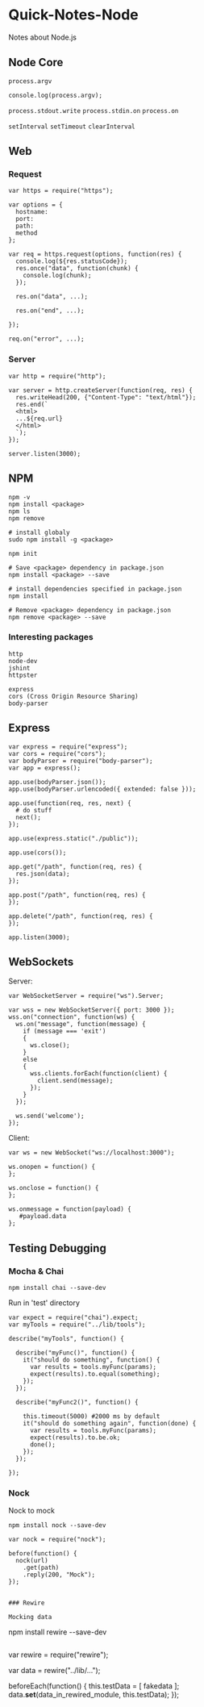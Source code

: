 # Quick-Notes-Node

Notes about Node.js

## Node Core

`process.argv`

```node
console.log(process.argv);
```

`process.stdout.write`
`process.stdin.on`
`process.on`

`setInterval`
`setTimeout`
`clearInterval`


## Web

### Request

```node
var https = require("https");

var options = {
  hostname:
  port:
  path:
  method
};

var req = https.request(options, function(res) {
  console.log(${res.statusCode});
  res.once("data", function(chunk) {
    console.log(chunk);
  });
  
  res.on("data", ...);
  
  res.on("end", ...);
  
});

req.on("error", ...);

```

### Server

```node
var http = require("http");

var server = http.createServer(function(req, res) {
  res.writeHead(200, {"Content-Type": "text/html"});
  res.end(`
  <html>
  ...${req.url}
  </html>
  `);
});

server.listen(3000);

```

## NPM

```shell
npm -v
npm install <package>
npm ls
npm remove

# install globaly
sudo npm install -g <package>
```

```
npm init

# Save <package> dependency in package.json
npm install <package> --save

# install dependencies specified in package.json
npm install

# Remove <package> dependency in package.json
npm remove <package> --save
```

### Interesting packages

```
http
node-dev
jshint
httpster

express
cors (Cross Origin Resource Sharing)
body-parser
```

## Express

```node
var express = require("express");
var cors = require("cors");
var bodyParser = require("body-parser");
var app = express();

app.use(bodyParser.json());
app.use(bodyParser.urlencoded({ extended: false }));

app.use(function(req, res, next) {
  # do stuff
  next();
});

app.use(express.static("./public"));

app.use(cors());

app.get("/path", function(req, res) {
  res.json(data);
});

app.post("/path", function(req, res) {
});

app.delete("/path", function(req, res) {
});

app.listen(3000);
```

## WebSockets

Server:
```node
var WebSocketServer = require("ws").Server;

var wss = new WebSocketServer({ port: 3000 });
wss.on("connection", function(ws) {
  ws.on("message", function(message) {
    if (message === 'exit')
    {
      ws.close();
    }
    else
    {
      wss.clients.forEach(function(client) {
        client.send(message);
      });
    }
  });
  
  ws.send('welcome');
});
```

Client:
```node
var ws = new WebSocket("ws://localhost:3000");

ws.onopen = function() {
};

ws.onclose = function() {
};

ws.onmessage = function(payload) {
   #payload.data
};
```

## Testing Debugging

### Mocha & Chai

```
npm install chai --save-dev
```

Run in 'test' directory
```node
var expect = require("chai").expect;
var myTools = require("../lib/tools");

describe("myTools", function() {

  describe("myFunc()", function() {
    it("should do something", function() {
      var results = tools.myFunc(params);
      expect(results).to.equal(something);
    });
  });
  
  describe("myFunc2()", function() {
  
    this.timeout(5000) #2000 ms by default
    it("should do something again", function(done) {
      var results = tools.myFunc(params);
      expect(results).to.be.ok;
      done();
    });
  });
  
});
```


### Nock

Nock to mock

```
npm install nock --save-dev
```

```
var nock = require("nock");

before(function() {
  nock(url)
    .get(path)
    .reply(200, "Mock");
});


### Rewire

Mocking data
```
npm install rewire --save-dev
```

```
var rewire = require("rewire");

var data = rewire("../lib/...");

beforeEach(function() {
  this.testData = [ 
    fakedata 
    ];
  data.__set__(data_in_rewired_module, this.testData); 
});
```
